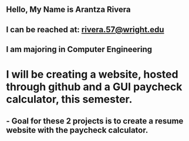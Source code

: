 ## Hello, My Name is Arantza Rivera
## I can be reached at: rivera.57@wright.edu
## I am majoring in Computer Engineering

# I will be creating a website, hosted through github and a GUI paycheck calculator, this semester.
## - Goal for these 2 projects is to create a resume website with the paycheck calculator.
